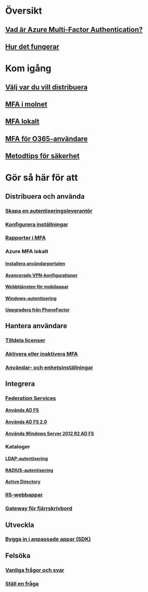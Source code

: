 # Översikt
## [Vad är Azure Multi-Factor Authentication?](multi-factor-authentication.md)
## [Hur det fungerar](multi-factor-authentication-how-it-works.md)

# Kom igång
## [Välj var du vill distribuera](multi-factor-authentication-get-started.md)
## [MFA i molnet](multi-factor-authentication-get-started-cloud.md)
## [MFA lokalt](multi-factor-authentication-get-started-server.md)
## [MFA för O365-användare](https://support.office.com/article/Set-up-multi-factor-authentication-for-Office-365-users-8f0454b2-f51a-4d9c-bcde-2c48e41621c6)
## [Metodtips för säkerhet](multi-factor-authentication-security-best-practices.md)

# Gör så här för att
## Distribuera och använda
### [Skapa en autentiseringsleverantör](multi-factor-authentication-get-started-auth-provider.md)
### [Konfigurera inställningar](multi-factor-authentication-whats-next.md)
### [Rapporter i MFA](multi-factor-authentication-manage-reports.md)
### Azure MFA lokalt
#### [Installera användarportalen](multi-factor-authentication-get-started-portal.md)
#### [Avancerade VPN-konfigurationer](multi-factor-authentication-advanced-vpn-configurations.md)
#### [Webbtjänsten för mobilappar](multi-factor-authentication-get-started-server-webservice.md)
#### [Windows-autentisering](multi-factor-authentication-get-started-server-windows.md)
#### [Uppgradera från PhoneFactor](multi-factor-authentication-get-started-server-upgrade.md)

## Hantera användare
### [Tilldela licenser](multi-factor-authentication-get-started-assign-licenses.md)
### [Aktivera eller inaktivera MFA](multi-factor-authentication-get-started-user-states.md)
### [Användar- och enhetsinställningar](multi-factor-authentication-manage-users-and-devices.md)

## Integrera
### [Federation Services](multi-factor-authentication-get-started-adfs.md)
#### [Använda AD FS](multi-factor-authentication-get-started-adfs-cloud.md)
#### [Använda AD FS 2.0](multi-factor-authentication-get-started-adfs-adfs2.md)
#### [Använda Windows Server 2012 R2 AD FS](multi-factor-authentication-get-started-adfs-w2k12.md)
### Kataloger
#### [LDAP-autentisering](multi-factor-authentication-get-started-server-ldap.md)
#### [RADIUS-autentisering](multi-factor-authentication-get-started-server-radius.md)
#### [Active Directory](multi-factor-authentication-get-started-server-dirint.md)
### [IIS-webbappar](multi-factor-authentication-get-started-server-iis.md)
### [Gateway för fjärrskrivbord](multi-factor-authentication-get-started-server-rdg.md)

## Utveckla 
### [Bygga in i anpassade appar (SDK)](multi-factor-authentication-sdk.md)

## Felsöka
### [Vanliga frågor och svar](multi-factor-authentication-faq.md)
### [Ställ en fråga](https://social.msdn.microsoft.com/Forums/newthread?category=windowsazureplatform&forum=windowsazureactiveauthentication&prof=required)


<!--HONumber=Nov16_HO4-->


